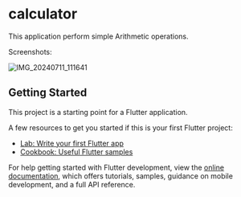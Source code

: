 # calculator

This application perform simple Arithmetic operations.


Screenshots:

![IMG_20240711_111641](https://github.com/mrabdulla3/Calculator/assets/129673628/d00e9258-7871-4052-98a1-55571e9a1f4c)


## Getting Started

This project is a starting point for a Flutter application.

A few resources to get you started if this is your first Flutter project:

- [Lab: Write your first Flutter app](https://docs.flutter.dev/get-started/codelab)
- [Cookbook: Useful Flutter samples](https://docs.flutter.dev/cookbook)

For help getting started with Flutter development, view the
[online documentation](https://docs.flutter.dev/), which offers tutorials,
samples, guidance on mobile development, and a full API reference.
